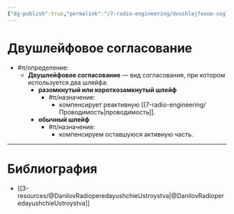 ```yaml
---
{"dg-publish":true,"permalink":"/7-radio-engineering/dvushlejfovoe-soglasovanie/dvushlejfovoe-soglasovanie/","title":"Двушлейфовое согласование"}
---
```



# Двушлейфовое согласование

- #π/определение:
	- **Двушлейфовое согласование** — вид согласования, при котором используется два шлейфа:
		- **разомкнутый или короткозамкнутый шлейф**
			- #π/назначение:
				- компенсирует реактивную [[7-radio-engineering/Проводимость\|проводимость]].
		- **обычный шлейф**
			- #π/назначение:
				- компенсируем оставшуюся активную часть.

---

# Библиография

- [[3-resources/@DanilovRadioperedayushchieUstroystva\|@DanilovRadioperedayushchieUstroystva]]
